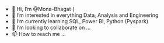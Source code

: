 - 👋 Hi, I’m @Mona-Bhagat (
- 👀 I’m interested in everything Data, Analysis and Engineering 
- 🌱 I’m currently learning SQL, Power BI, Python (Pyspark)
- 💞️ I’m looking to collaborate on ...
- 📫 How to reach me ...

<!---
Mona-Bhagat/Mona-Bhagat is a ✨ special ✨ repository because its `README.md` (this file) appears on your GitHub profile.
You can click the Preview link to take a look at your changes.
--->
